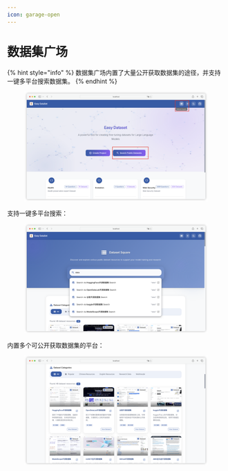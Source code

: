 ```yaml
---
icon: garage-open
---
```


# 数据集广场

{% hint style="info" %}
数据集广场内置了大量公开获取数据集的途径，并支持一键多平台搜索数据集。
{% endhint %}

<figure><img src="../.gitbook/assets/image (19).png" alt=""><figcaption></figcaption></figure>

支持一键多平台搜索：

<figure><img src="../.gitbook/assets/image (1) (1) (1) (1) (1).png" alt=""><figcaption></figcaption></figure>

内置多个可公开获取数据集的平台：

<figure><img src="../.gitbook/assets/image (2) (1) (1) (1).png" alt=""><figcaption></figcaption></figure>
